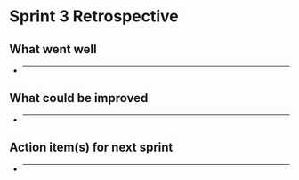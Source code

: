 # Sprint 3 Retrospective

## What went well
- ___

## What could be improved
- ___

## Action item(s) for next sprint
- ___
